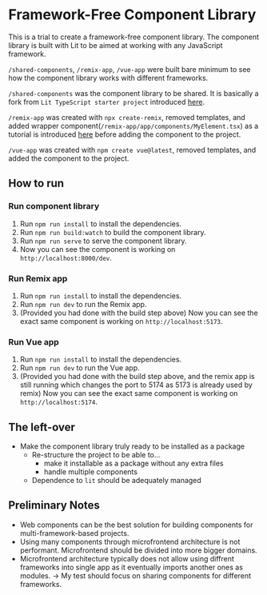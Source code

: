 # Framework-Free Component Library

This is a trial to create a framework-free component library. The component library is built with Lit to be aimed at working with any JavaScript framework.

`/shared-components`, `/remix-app`, `/vue-app` were built bare minimum to see how the component library works with different frameworks.

`/shared-components` was the component library to be shared. It is basically a fork from `Lit TypeScript starter project` introduced [here](https://lit.dev/docs/tools/starter-kits/).

`/remix-app` was created with `npx create-remix`, removed templates, and added wrapper component(`/remix-app/app/components/MyElement.tsx`) as a tutorial is introduced [here](https://lit.dev/docs/frameworks/react/) before adding the component to the project.

`/vue-app` was created with `npm create vue@latest`, removed templates, and added the component to the project.

## How to run

### Run component library

1. Run `npm run install` to install the dependencies.
2. Run `npm run build:watch` to build the component library.
3. Run `npm run serve` to serve the component library.
4. Now you can see the component is working on `http://localhost:8000/dev`.

### Run Remix app

1. Run `npm run install` to install the dependencies.
2. Run `npm run dev` to run the Remix app.
3. (Provided you had done with the build step above) Now you can see the exact same component is working on `http://localhost:5173`.

### Run Vue app

1. Run `npm run install` to install the dependencies.
2. Run `npm run dev` to run the Vue app.
3. (Provided you had done with the build step above, and the remix app is still running which changes the port to 5174 as 5173 is already used by remix) Now you can see the exact same component is working on `http://localhost:5174`.

## The left-over

- Make the component library truly ready to be installed as a package
  - Re-structure the project to be able to...
    - make it installable as a package without any extra files
    - handle multiple components
  - Dependence to `lit` should be adequately managed

## Preliminary Notes

- Web components can be the best solution for building components for multi-framework-based projects.
- Using many components through microfrontend architecture is not performant. Microfrontend should be divided into more bigger domains.
- Microfrontend architecture typically does not allow using diffrent frameworks into single app as it eventually imports another ones as modules.
  -> My test should focus on sharing components for different frameworks.

